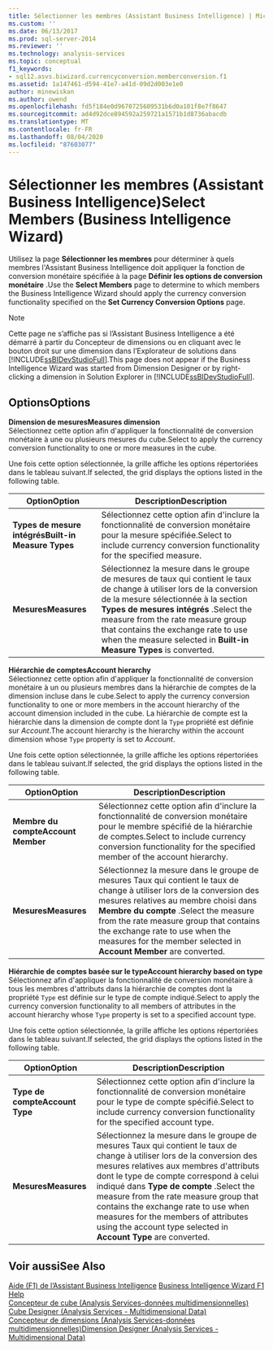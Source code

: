 ```yaml
---
title: Sélectionner les membres (Assistant Business Intelligence) | Microsoft Docs
ms.custom: ''
ms.date: 06/13/2017
ms.prod: sql-server-2014
ms.reviewer: ''
ms.technology: analysis-services
ms.topic: conceptual
f1_keywords:
- sql12.asvs.biwizard.currencyconversion.memberconversion.f1
ms.assetid: 1a147461-d594-41e7-a41d-09d2d003e1e0
author: minewiskan
ms.author: owend
ms.openlocfilehash: fd5f184e0d9670725609531b6d0a101f8e7f8647
ms.sourcegitcommit: ad4d92dce894592a259721a1571b1d8736abacdb
ms.translationtype: MT
ms.contentlocale: fr-FR
ms.lasthandoff: 08/04/2020
ms.locfileid: "87603077"
---
```

# <a name="select-members-business-intelligence-wizard"></a><span data-ttu-id="9cd6c-102">Sélectionner les membres (Assistant Business Intelligence)</span><span class="sxs-lookup"><span data-stu-id="9cd6c-102">Select Members (Business Intelligence Wizard)</span></span>
  <span data-ttu-id="9cd6c-103">Utilisez la page **Sélectionner les membres** pour déterminer à quels membres l'Assistant Business Intelligence doit appliquer la fonction de conversion monétaire spécifiée à la page **Définir les options de conversion monétaire** .</span><span class="sxs-lookup"><span data-stu-id="9cd6c-103">Use the **Select Members** page to determine to which members the Business Intelligence Wizard should apply the currency conversion functionality specified on the **Set Currency Conversion Options** page.</span></span>  
  
> [!NOTE]  
>  <span data-ttu-id="9cd6c-104">Cette page ne s’affiche pas si l’Assistant Business Intelligence a été démarré à partir du Concepteur de dimensions ou en cliquant avec le bouton droit sur une dimension dans l’Explorateur de solutions dans [!INCLUDE[ssBIDevStudioFull](../includes/ssbidevstudiofull-md.md)].</span><span class="sxs-lookup"><span data-stu-id="9cd6c-104">This page does not appear if the Business Intelligence Wizard was started from Dimension Designer or by right-clicking a dimension in Solution Explorer in [!INCLUDE[ssBIDevStudioFull](../includes/ssbidevstudiofull-md.md)].</span></span>  
  
## <a name="options"></a><span data-ttu-id="9cd6c-105">Options</span><span class="sxs-lookup"><span data-stu-id="9cd6c-105">Options</span></span>  
 <span data-ttu-id="9cd6c-106">**Dimension de mesures**</span><span class="sxs-lookup"><span data-stu-id="9cd6c-106">**Measures dimension**</span></span>  
 <span data-ttu-id="9cd6c-107">Sélectionnez cette option afin d'appliquer la fonctionnalité de conversion monétaire à une ou plusieurs mesures du cube.</span><span class="sxs-lookup"><span data-stu-id="9cd6c-107">Select to apply the currency conversion functionality to one or more measures in the cube.</span></span>  
  
 <span data-ttu-id="9cd6c-108">Une fois cette option sélectionnée, la grille affiche les options répertoriées dans le tableau suivant.</span><span class="sxs-lookup"><span data-stu-id="9cd6c-108">If selected, the grid displays the options listed in the following table.</span></span>  
  
|<span data-ttu-id="9cd6c-109">Option</span><span class="sxs-lookup"><span data-stu-id="9cd6c-109">Option</span></span>|<span data-ttu-id="9cd6c-110">Description</span><span class="sxs-lookup"><span data-stu-id="9cd6c-110">Description</span></span>|  
|------------|-----------------|  
|<span data-ttu-id="9cd6c-111">**Types de mesure intégrés**</span><span class="sxs-lookup"><span data-stu-id="9cd6c-111">**Built-in Measure Types**</span></span>|<span data-ttu-id="9cd6c-112">Sélectionnez cette option afin d'inclure la fonctionnalité de conversion monétaire pour la mesure spécifiée.</span><span class="sxs-lookup"><span data-stu-id="9cd6c-112">Select to include currency conversion functionality for the specified measure.</span></span>|  
|<span data-ttu-id="9cd6c-113">**Mesures**</span><span class="sxs-lookup"><span data-stu-id="9cd6c-113">**Measures**</span></span>|<span data-ttu-id="9cd6c-114">Sélectionnez la mesure dans le groupe de mesures de taux qui contient le taux de change à utiliser lors de la conversion de la mesure sélectionnée à la section **Types de mesures intégrés** .</span><span class="sxs-lookup"><span data-stu-id="9cd6c-114">Select the measure from the rate measure group that contains the exchange rate to use when the measure selected in **Built-in Measure Types** is converted.</span></span>|  
  
 <span data-ttu-id="9cd6c-115">**Hiérarchie de comptes**</span><span class="sxs-lookup"><span data-stu-id="9cd6c-115">**Account hierarchy**</span></span>  
 <span data-ttu-id="9cd6c-116">Sélectionnez cette option afin d'appliquer la fonctionnalité de conversion monétaire à un ou plusieurs membres dans la hiérarchie de comptes de la dimension incluse dans le cube.</span><span class="sxs-lookup"><span data-stu-id="9cd6c-116">Select to apply the currency conversion functionality to one or more members in the account hierarchy of the account dimension included in the cube.</span></span> <span data-ttu-id="9cd6c-117">La hiérarchie de compte est la hiérarchie dans la dimension de compte dont la `Type` propriété est définie sur *Account*.</span><span class="sxs-lookup"><span data-stu-id="9cd6c-117">The account hierarchy is the hierarchy within the account dimension whose `Type` property is set to *Account*.</span></span>  
  
 <span data-ttu-id="9cd6c-118">Une fois cette option sélectionnée, la grille affiche les options répertoriées dans le tableau suivant.</span><span class="sxs-lookup"><span data-stu-id="9cd6c-118">If selected, the grid displays the options listed in the following table.</span></span>  
  
|<span data-ttu-id="9cd6c-119">Option</span><span class="sxs-lookup"><span data-stu-id="9cd6c-119">Option</span></span>|<span data-ttu-id="9cd6c-120">Description</span><span class="sxs-lookup"><span data-stu-id="9cd6c-120">Description</span></span>|  
|------------|-----------------|  
|<span data-ttu-id="9cd6c-121">**Membre du compte**</span><span class="sxs-lookup"><span data-stu-id="9cd6c-121">**Account Member**</span></span>|<span data-ttu-id="9cd6c-122">Sélectionnez cette option afin d'inclure la fonctionnalité de conversion monétaire pour le membre spécifié de la hiérarchie de comptes.</span><span class="sxs-lookup"><span data-stu-id="9cd6c-122">Select to include currency conversion functionality for the specified member of the account hierarchy.</span></span>|  
|<span data-ttu-id="9cd6c-123">**Mesures**</span><span class="sxs-lookup"><span data-stu-id="9cd6c-123">**Measures**</span></span>|<span data-ttu-id="9cd6c-124">Sélectionnez la mesure dans le groupe de mesures Taux qui contient le taux de change à utiliser lors de la conversion des mesures relatives au membre choisi dans **Membre du compte** .</span><span class="sxs-lookup"><span data-stu-id="9cd6c-124">Select the measure from the rate measure group that contains the exchange rate to use when the measures for the member selected in **Account Member** are converted.</span></span>|  
  
 <span data-ttu-id="9cd6c-125">**Hiérarchie de comptes basée sur le type**</span><span class="sxs-lookup"><span data-stu-id="9cd6c-125">**Account hierarchy based on type**</span></span>  
 <span data-ttu-id="9cd6c-126">Sélectionnez afin d'appliquer la fonctionnalité de conversion monétaire à tous les membres d'attributs dans la hiérarchie de comptes dont la propriété `Type` est définie sur le type de compte indiqué.</span><span class="sxs-lookup"><span data-stu-id="9cd6c-126">Select to apply the currency conversion functionality to all members of attributes in the account hierarchy whose `Type` property is set to a specified account type.</span></span>  
  
 <span data-ttu-id="9cd6c-127">Une fois cette option sélectionnée, la grille affiche les options répertoriées dans le tableau suivant.</span><span class="sxs-lookup"><span data-stu-id="9cd6c-127">If selected, the grid displays the options listed in the following table.</span></span>  
  
|<span data-ttu-id="9cd6c-128">Option</span><span class="sxs-lookup"><span data-stu-id="9cd6c-128">Option</span></span>|<span data-ttu-id="9cd6c-129">Description</span><span class="sxs-lookup"><span data-stu-id="9cd6c-129">Description</span></span>|  
|------------|-----------------|  
|<span data-ttu-id="9cd6c-130">**Type de compte**</span><span class="sxs-lookup"><span data-stu-id="9cd6c-130">**Account Type**</span></span>|<span data-ttu-id="9cd6c-131">Sélectionnez cette option afin d'inclure la fonctionnalité de conversion monétaire pour le type de compte spécifié.</span><span class="sxs-lookup"><span data-stu-id="9cd6c-131">Select to include currency conversion functionality for the specified account type.</span></span>|  
|<span data-ttu-id="9cd6c-132">**Mesures**</span><span class="sxs-lookup"><span data-stu-id="9cd6c-132">**Measures**</span></span>|<span data-ttu-id="9cd6c-133">Sélectionnez la mesure dans le groupe de mesures Taux qui contient le taux de change à utiliser lors de la conversion des mesures relatives aux membres d'attributs dont le type de compte correspond à celui indiqué dans **Type de compte** .</span><span class="sxs-lookup"><span data-stu-id="9cd6c-133">Select the measure from the rate measure group that contains the exchange rate to use when measures for the members of attributes using the account type selected in **Account Type** are converted.</span></span>|  
  
## <a name="see-also"></a><span data-ttu-id="9cd6c-134">Voir aussi</span><span class="sxs-lookup"><span data-stu-id="9cd6c-134">See Also</span></span>  
 <span data-ttu-id="9cd6c-135">[Aide (F1) de l’Assistant Business Intelligence](business-intelligence-wizard-f1-help.md) </span><span class="sxs-lookup"><span data-stu-id="9cd6c-135">[Business Intelligence Wizard F1 Help](business-intelligence-wizard-f1-help.md) </span></span>  
 <span data-ttu-id="9cd6c-136">[Concepteur de cube &#40;Analysis Services-données multidimensionnelles&#41;](cube-designer-analysis-services-multidimensional-data.md) </span><span class="sxs-lookup"><span data-stu-id="9cd6c-136">[Cube Designer &#40;Analysis Services - Multidimensional Data&#41;](cube-designer-analysis-services-multidimensional-data.md) </span></span>  
 [<span data-ttu-id="9cd6c-137">Concepteur de dimensions &#40;Analysis Services-données multidimensionnelles&#41;</span><span class="sxs-lookup"><span data-stu-id="9cd6c-137">Dimension Designer &#40;Analysis Services - Multidimensional Data&#41;</span></span>](dimension-designer-analysis-services-multidimensional-data.md)  
  
  
